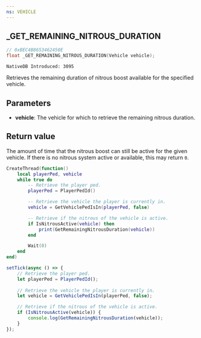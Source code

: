 ```yaml
---
ns: VEHICLE
---
```

## _GET_REMAINING_NITROUS_DURATION

```c
// 0xBEC4B8653462450E
float _GET_REMAINING_NITROUS_DURATION(Vehicle vehicle);
```

```
NativeDB Introduced: 3095
```

Retrieves the remaining duration of nitrous boost available for the specified vehicle.

## Parameters
* **vehicle**: The vehicle for which to retrieve the remaining nitrous duration.

## Return value
The amount of time that the nitrous boost can still be active for the given vehicle. If there is no nitrous system active or available, this may return `0`.

```lua
CreateThread(function()
    local playerPed, vehicle
    while true do
        -- Retrieve the player ped.
        playerPed = PlayerPedId()

        -- Retrieve the vehicle the player is currently in.
        vehicle = GetVehiclePedIsIn(playerPed, false)

        -- Retrieve if the nitrous of the vehicle is active.
        if IsNitrousActive(vehicle) then
            print(GetRemainingNitrousDuration(vehicle))
        end

        Wait(0)
    end
end)
```

```javascript
setTick(async () => {
    // Retrieve the player ped.
    let playerPed = PlayerPedId();
    
    // Retrieve the vehicle the player is currently in.
    let vehicle = GetVehiclePedIsIn(playerPed, false);

    // Retrieve if the nitrous of the vehicle is active.
    if (IsNitrousActive(vehicle)) {
        console.log(GetRemainingNitrousDuration(vehicle));
    }
});
```